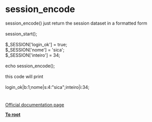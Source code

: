 # session_encode




<div class="phpcode"><span class="html">
session_encode() just return the session dataset in a formatted form<br><br>session_start();<br><br>$_SESSION[&apos;login_ok&apos;] = true;<br>$_SESSION[&apos;nome&apos;] = &apos;sica&apos;;<br>$_SESSION[&apos;inteiro&apos;] = 34;<br><br>echo session_encode();<br><br>this code will print<br><br>login_ok|b:1;nome|s:4:&quot;sica&quot;;inteiro|i:34;</span>
</div>
  

#

[Official documentation page](https://www.php.net/manual/en/function.session-encode.php)

**[To root](/README.md)**